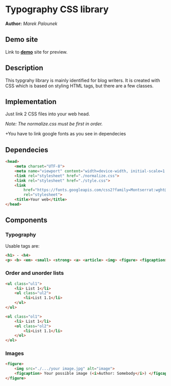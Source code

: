# Typography CSS library
**Author:** *Marek Palounek*
## Demo site
Link to **[demo](http://www.github.com/MarekPalounek/MarekPalounek.github.io)** site for preview.

## Description
This typgrahy library is mainly identified for blog writers.
It is created with CSS which is based on styling HTML tags, but there are a few classes. 

## Implementation
Just link 2 CSS files into your web head.

*Note: The normalize.css must be first in order.*

+You have to link google fonts as you see in dependecies

## Dependecies
```html
<head>
    <meta charset="UTF-8">
    <meta name="viewport" content="width=device-width, initial-scale=1.0">
    <link rel="stylesheet" href="./normalize.css">
    <link rel="stylesheet" href="./style.css">
    <link
        href="https://fonts.googleapis.com/css2?family=Montserrat:wght@100;200;300;400;600;700;800;900&family=Roboto:wght@100;300;400;700;900&display=swap"
        rel="stylesheet">
    <title>Your web</title>
</head>
```

## Components
### Typography
Usable tags are:
```html
<h1> - <h4>
<p> <b> <em> <small> <strong> <a> <article> <img> <figure> <figcaption>
```

### Order and unorder lists
```html
<ul class="ul1">
    <li> List 1</li>
    <ul class="ul2">
        <li>List 1.1</li>
    </ul>
</ul>

<ol class="ol1">
    <li> List 1</li>
    <ol class="ol2">
        <li>List 1.1</li>
    </ol>
</ol>
```
### Images
```html
<figure>
    <img src="./.../your image.jpg" alt="image">
    <figcaption> Your possible image (<i>Author: Somebody</i>) </figcaption>
</figure>
```
